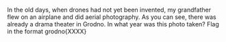 In the old days, when drones had not yet been invented, my grandfather flew on an airplane and did aerial photography. As you can see, there was already a drama theater in Grodno.
In what year was this photo taken? Flag in the format grodno{ХХХХ}

